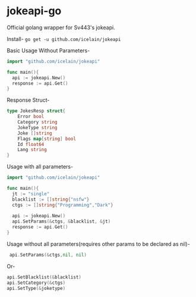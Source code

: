 # jokeapi-go
Official golang wrapper for Sv443's jokeapi.

Install-
```go get -u github.com/icelain/jokeapi```

Basic Usage Without Parameters-
```go
import "github.com/icelain/jokeapi"

func main(){
  api := jokeapi.New()
  response := api.Get()
}
```
Response Struct-
```go
type JokesResp struct{
	Error bool
	Category string
	JokeType string
	Joke []string
	Flags map[string] bool
	Id float64
	Lang string
}
```

Usage with all parameters-
```go
import "github.com/icelain/jokeapi"

func main(){
  jt := "single"
  blacklist := []string{"nsfw"}
  ctgs := []string{"Programming","Dark"}
  
  api := jokeapi.New()
  api.SetParams(&ctgs, &blacklist, &jt)
  response := api.Get()
}

```
Usage without all parameters(requires other params to be declared as nil)-
```go
 api.SetParams(&ctgs,nil, nil)
```
Or-
```go
api.SetBlacklist(&blacklist)
api.SetCategory(&ctgs)
api.SetType(&joketype)
```
